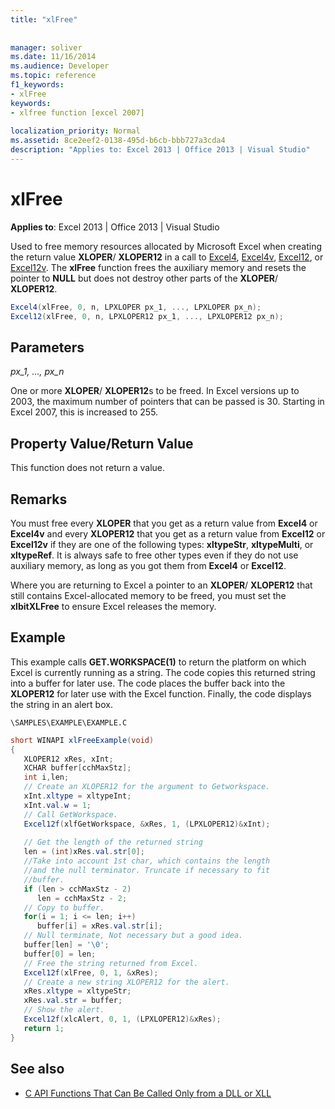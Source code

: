 ```yaml
---
title: "xlFree"
 
 
manager: soliver
ms.date: 11/16/2014
ms.audience: Developer
ms.topic: reference
f1_keywords:
- xlFree
keywords:
- xlfree function [excel 2007]
 
localization_priority: Normal
ms.assetid: 8ce2eef2-0138-495d-b6cb-bbb727a3cda4
description: "Applies to: Excel 2013 | Office 2013 | Visual Studio"
---
```


# xlFree

 **Applies to**: Excel 2013 | Office 2013 | Visual Studio 
  
Used to free memory resources allocated by Microsoft Excel when creating the return value **XLOPER**/ **XLOPER12** in a call to [Excel4](excel4-excel12.md), [Excel4v](excel4v-excel12v.md), [Excel12](excel4-excel12.md), or [Excel12v](excel4v-excel12v.md). The **xlFree** function frees the auxiliary memory and resets the pointer to **NULL** but does not destroy other parts of the **XLOPER**/ **XLOPER12**.
  
```cs
Excel4(xlFree, 0, n, LPXLOPER px_1, ..., LPXLOPER px_n);
Excel12(xlFree, 0, n, LPXLOPER12 px_1, ..., LPXLOPER12 px_n);
```

## Parameters

 _px_1, ..., px_n_
  
One or more **XLOPER**/ **XLOPER12**s to be freed. In Excel versions up to 2003, the maximum number of pointers that can be passed is 30. Starting in Excel 2007, this is increased to 255.
  
## Property Value/Return Value

This function does not return a value.
  
## Remarks

You must free every **XLOPER** that you get as a return value from **Excel4** or **Excel4v** and every **XLOPER12** that you get as a return value from **Excel12** or **Excel12v** if they are one of the following types: **xltypeStr**, **xltypeMulti**, or **xltypeRef**. It is always safe to free other types even if they do not use auxiliary memory, as long as you got them from **Excel4** or **Excel12**.
  
Where you are returning to Excel a pointer to an **XLOPER**/ **XLOPER12** that still contains Excel-allocated memory to be freed, you must set the **xlbitXLFree** to ensure Excel releases the memory. 
  
## Example

This example calls **GET.WORKSPACE(1)** to return the platform on which Excel is currently running as a string. The code copies this returned string into a buffer for later use. The code places the buffer back into the **XLOPER12** for later use with the Excel function. Finally, the code displays the string in an alert box. 
  
 `\SAMPLES\EXAMPLE\EXAMPLE.C`
  
```cs
short WINAPI xlFreeExample(void)
{
   XLOPER12 xRes, xInt;
   XCHAR buffer[cchMaxStz];
   int i,len;
   // Create an XLOPER12 for the argument to Getworkspace.
   xInt.xltype = xltypeInt;
   xInt.val.w = 1;
   // Call GetWorkspace.
   Excel12f(xlfGetWorkspace, &xRes, 1, (LPXLOPER12)&xInt);
   
   // Get the length of the returned string
   len = (int)xRes.val.str[0];
   //Take into account 1st char, which contains the length
   //and the null terminator. Truncate if necessary to fit
   //buffer.
   if (len > cchMaxStz - 2)
      len = cchMaxStz - 2;
   // Copy to buffer.
   for(i = 1; i <= len; i++)
      buffer[i] = xRes.val.str[i];
   // Null terminate, Not necessary but a good idea.
   buffer[len] = '\0';
   buffer[0] = len;
   // Free the string returned from Excel.
   Excel12f(xlFree, 0, 1, &xRes);
   // Create a new string XLOPER12 for the alert.
   xRes.xltype = xltypeStr;
   xRes.val.str = buffer;
   // Show the alert.
   Excel12f(xlcAlert, 0, 1, (LPXLOPER12)&xRes);
   return 1;
}
```

## See also

- [C API Functions That Can Be Called Only from a DLL or XLL](c-api-functions-that-can-be-called-only-from-a-dll-or-xll.md)

